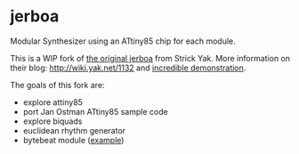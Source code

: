 # jerboa

Modular Synthesizer using an ATtiny85 chip for each module.

This is a WIP fork of [the original jerboa](https://github.com/strickyak/jerboa-attiny85-mod-synth) from Strick Yak. More information on their blog: http://wiki.yak.net/1132 and [incredible demonstration](https://www.youtube.com/results?search_query=jerboa+ATtiny85+modular+synthesizer
).

The goals of this fork are:

- explore attiny85
- port Jan Ostman ATtiny85 sample code
- explore biquads
- euclidean rhythm generator
- bytebeat module ([example](https://pastebin.com/mfnKNWVD))
